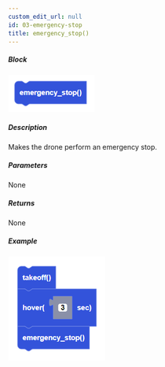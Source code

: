 ```yaml
---
custom_edit_url: null
id: 03-emergency-stop
title: emergency_stop()
---
```


##### Block

![emergency stop image](emergencystop.PNG)

##### Description

Makes the drone perform an emergency stop.

##### Parameters

None

##### Returns

None

##### Example

![emergency stop example](emergencystop_example.PNG)
